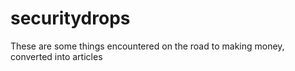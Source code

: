 # securitydrops
These are some things encountered on the road to making money, converted into articles
